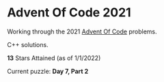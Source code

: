 # Advent Of Code 2021

Working through the 2021 [Advent Of Code](https://adventofcode.com/) problems.

C++ solutions.

**13** Stars Attained (as of 1/1/2022)

Current puzzle: **Day 7, Part 2**